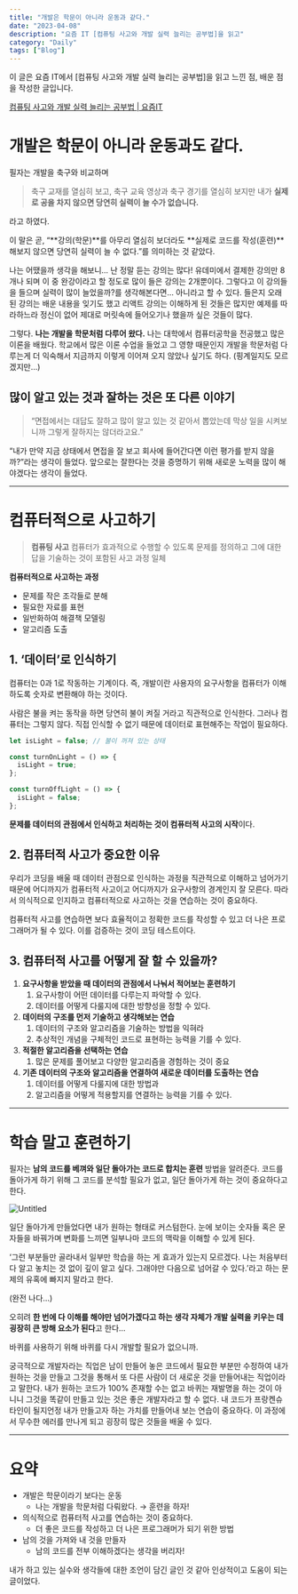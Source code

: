 ```yaml
---
title: "개발은 학문이 아니라 운동과 같다."
date: "2023-04-08"
description: "요즘 IT [컴퓨팅 사고와 개발 실력 늘리는 공부법]을 읽고"
category: "Daily"
tags: ["Blog"]
---
```


이 글은 요즘 IT에서 [컴퓨팅 사고와 개발 실력 늘리는 공부법]을 읽고 느낀 점, 배운 점을 작성한 글입니다.

[컴퓨팅 사고와 개발 실력 늘리는 공부법 | 요즘IT](https://yozm.wishket.com/magazine/detail/1950/)

# 개발은 학문이 아니라 운동과도 같다.

필자는 개발을 축구와 비교하며

> 축구 교재를 열심히 보고, 축구 교육 영상과 축구 경기를 열심히 보지만 내가 **실제로 공을 차지 않으면 당연히 실력이 늘 수가 없습니다.**

라고 하였다.

이 말은 곧, “**강의(학문)**를 아무리 열심히 보더라도 **실제로 코드를 작성(훈련)**해보지 않으면 당연히 실력이 늘 수 없다.”를 의미하는 것 같았다.

나는 어땠을까 생각을 해보니… 난 정말 듣는 강의는 많다! 유데미에서 결제한 강의만 8개나 되며 이 중 완강이라고 할 정도로 많이 들은 강의는 2개뿐이다. 그렇다고 이 강의들을 들으며 실력이 많이 늘었을까?를 생각해본다면… 아니라고 할 수 있다. 들은지 오래된 강의는 배운 내용을 잊기도 했고 리액트 강의는 이해하게 된 것들은 많지만 예제를 따라하느라 정신이 없어 제대로 머릿속에 들어오기나 했을까 싶은 것들이 많다.

그렇다. **나는 개발을 학문처럼 다루어 왔다.** 나는 대학에서 컴퓨터공학을 전공했고 많은 이론을 배웠다. 학교에서 많은 이론 수업을 들었고 그 영향 때문인지 개발을 학문처럼 다루는게 더 익숙해서 지금까지 이렇게 이어져 오지 않았나 싶기도 하다. (핑계일지도 모르겠지만…)

## 많이 알고 있는 것과 잘하는 것은 또 다른 이야기

> “면접에서는 대답도 잘하고 많이 알고 있는 것 같아서 뽑았는데 막상 일을 시켜보니까 그렇게 잘하지는 않더라고요.”

“내가 만약 지금 상태에서 면접을 잘 보고 회사에 들어간다면 이런 평가를 받지 않을까?”라는 생각이 들었다. 앞으로는 잘한다는 것을 증명하기 위해 새로운 노력을 많이 해야겠다는 생각이 들었다.

---

# 컴퓨터적으로 사고하기

> **컴퓨팅 사고**
> 컴퓨터가 효과적으로 수행할 수 있도록 문제를 정의하고 그에 대한 답을 기술하는 것이 포함된 사고 과정 일체

**컴퓨터적으로 사고하는 과정**

- 문제를 작은 조각들로 분해
- 필요한 자료를 표현
- 일반화하여 해결책 모델링
- 알고리즘 도출

## 1. ‘데이터’로 인식하기

컴퓨터는 0과 1로 작동하는 기계이다. 즉, 개발이란 사용자의 요구사항을 컴퓨터가 이해하도록 숫자로 변환해야 하는 것이다.

사람은 불을 켜는 동작을 하면 당연히 불이 켜질 거라고 직관적으로 인식한다. 그러나 컴퓨터는 그렇지 않다. 직접 인식할 수 없기 때문에 데이터로 표현해주는 작업이 필요하다.

```js
let isLight = false; // 불이 꺼져 있는 상태

const turnOnLight = () => {
  isLight = true;
};

const turnOffLight = () => {
  isLight = false;
};
```

**문제를 데이터의 관점에서 인식하고 처리하는 것이 컴퓨터적 사고의 시작**이다.

## 2. 컴퓨터적 사고가 중요한 이유

우리가 코딩을 배울 때 데이터 관점으로 인식하는 과정을 직관적으로 이해하고 넘어가기 때문에 어디까지가 컴퓨터적 사고이고 어디까지가 요구사항의 경계인지 잘 모른다. 따라서 의식적으로 인지하고 컴퓨터적으로 사고하는 것을 연습하는 것이 중요하다.

컴퓨터적 사고를 연습하면 보다 효율적이고 정확한 코드를 작성할 수 있고 더 나은 프로그래머가 될 수 있다. 이를 검증하는 것이 코딩 테스트이다.

## 3. 컴퓨터적 사고를 어떻게 잘 할 수 있을까?

1. **요구사항을 받았을 때 데이터의 관점에서 나눠서 적어보는 훈련하기**
   1. 요구사항이 어떤 데이터를 다루는지 파악할 수 있다.
   2. 데이터를 어떻게 다룰지에 대한 방향성을 정할 수 있다.
2. **데이터의 구조를 먼저 기술하고 생각해보는 연습**
   1. 데이터의 구조와 알고리즘을 기술하는 방법을 익혀라
   2. 추상적인 개념을 구체적인 코드로 표현하는 능력을 기를 수 있다.
3. **적절한 알고리즘을 선택하는 연습**
   1. 많은 문제를 풀어보고 다양한 알고리즘을 경험하는 것이 중요
4. **기존 데이터의 구조와 알고리즘을 연결하여 새로운 데이터를 도출하는 연습**
   1. 데이터를 어떻게 다룰지에 대한 방법과
   2. 알고리즘을 어떻게 적용할지를 연결하는 능력을 기를 수 있다.

---

# 학습 말고 훈련하기

필자는 **남의 코드를 베껴와 일단 돌아가는 코드로 합치는 훈련** 방법을 알려준다. 코드를 돌아가게 하기 위해 그 코드를 분석할 필요가 없고, 일단 돌아가게 하는 것이 중요하다고 한다.

![Untitled](./images/blog1.png)

일단 돌아가게 만들었다면 내가 원하는 형태로 커스텀한다. 눈에 보이는 숫자들 혹은 문자들을 바꿔가며 변화를 느끼면 일부나마 코드의 맥락을 이해할 수 있게 된다.

‘그런 부분들만 골라내서 일부만 학습을 하는 게 효과가 있는지 모르겠다. 나는 처음부터 다 알고 놓치는 것 없이 깊이 알고 싶다. 그래야만 다음으로 넘어갈 수 있다.’라고 하는 문제의 유혹에 빠지지 말라고 한다.

(완전 나다…)

오히려 **한 번에 다 이해를 해야만 넘어가겠다고 하는 생각 자체가 개발 실력을 키우는 데 굉장히 큰 방해 요소가 된다**고 한다…

바퀴를 사용하기 위해 바퀴를 다시 개발할 필요가 없으니까.

궁극적으로 개발자라는 직업은 남이 만들어 놓은 코드에서 필요한 부분만 수정하여 내가 원하는 것을 만들고 그것을 통해서 또 다른 사람이 더 새로운 것을 만들어내는 직업이라고 말한다. 내가 원하는 코드가 100% 존재할 수는 없고 바퀴는 재발명을 하는 것이 아니니 그것을 똑같이 만들고 있는 것은 좋은 개발자라고 할 수 없다. 내 코드가 프랑켄슈타인이 될지언정 내가 만들고자 하는 가치를 만들어내 보는 연습이 중요하다. 이 과정에서 무수한 에러를 만나게 되고 굉장히 많은 것들을 배울 수 있다.

---

# 요약

- 개발은 학문이라기 보다는 운동
  - 나는 개발을 학문처럼 다뤄왔다. → 훈련을 하자!
- 의식적으로 컴퓨터적 사고를 연습하는 것이 중요하다.
  - 더 좋은 코드를 작성하고 더 나은 프로그래머가 되기 위한 방법
- 남의 것을 가져와 내 것을 만들자
  - 남의 코드를 전부 이해하겠다는 생각을 버리자!

내가 하고 있는 실수와 생각들에 대한 조언이 담긴 글인 것 같아 인상적이고 도움이 되는 글이었다.
